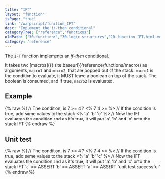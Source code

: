 ```yaml
---
title: "IFT"
layout: "function"
isPage: "true"
link: "/warpscript/function_IFT"
desc: "Implement the if-then conditional"
categoryTree: ["reference","functions"]
oldPath: ["30-functions","30-logic-structures","20-function_IFT.html.md"]
category: "reference"
---
```

 

The `IFT` function implements an *if-then* conditional. 

It takes two [macros]({{ site.baseurl}}/reference/functions/macros) as arguments, `macro1` and `macro2`, that are popped out of the stack.
`macro1` is the condition to evaluate, it MUST leave a boolean on top of the stack. 
The boolean is consumed, and if true, `macro2` is evaluated.


## Example ##


{% raw %}
<warp10-warpscript-widget backend="{{backend}}"  exec-endpoint="{{execEndpoint}}">// The condition, is 7 >= 4 ?
<% 7 4 >= %>
// If the condition is true, add some values to the stack
<% 'a' 'b' 'c' %>
// Now the IFT evaluates the condition and as it's true, it will put 'a', 'b' and 'c' onto the stack
IFT
</warp10-warpscript-widget>
{% endraw %}


## Unit test ##

{% raw %}
<warp10-warpscript-widget backend="{{backend}}"  exec-endpoint="{{execEndpoint}}">// The condition, is 7 >= 4 ?
<% 7 4 >= %>
// If the condition is true, add some values to the stack
<% 'a' 'b' 'c' %>
// Now the IFT evaluates the condition and as it's true, it will put 'a', 'b' and 'c' onto the stack
IFT
'c' == ASSERT   'b' == ASSERT   'a' == ASSERT
'unit test successful'
</warp10-warpscript-widget>
{% endraw %}      
